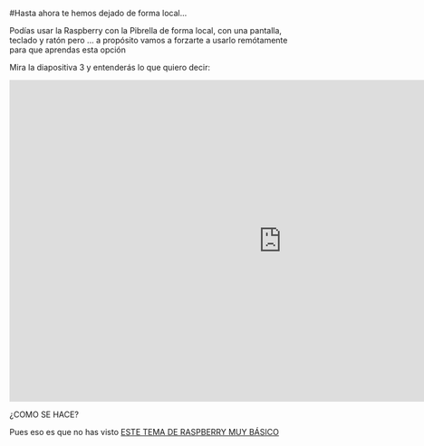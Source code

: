 #Hasta ahora te hemos dejado de forma local...

Podías usar la Raspberry con la Pibrella de forma local, con una pantalla, teclado y ratón pero ... a propósito vamos a forzarte a usarlo remótamente para que aprendas esta opción

Mira la diapositiva 3 y entenderás lo que quiero decir:

<iframe src="https://docs.google.com/presentation/d/e/2PACX-1vSWQY7gRe34Ji3EaKthZEvmHS6FWIjv5eN1jUr65SsBklHgC0O786dxo1fGKo4svpgZ1pz0i7k1Qiuh/embed?start=false&loop=false&delayms=3000" frameborder="0" width="960" height="569" allowfullscreen="true" mozallowfullscreen="true" webkitallowfullscreen="true"></iframe>

¿COMO SE HACE?

Pues eso es que no has visto [ESTE TEMA DE RASPBERRY MUY BÁSICO](https://catedu.gitbooks.io/raspberry-muy-basico/content/8-vnc.html)